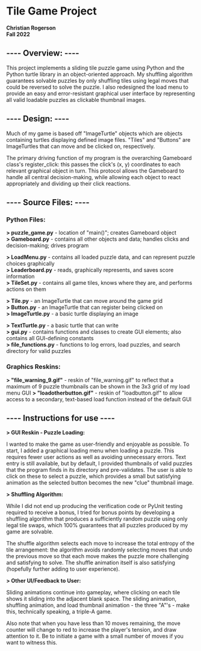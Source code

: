# Tile Game Project

**Christian Rogerson** <br/>
**Fall 2022**

## ---- Overview: ----

This project implements a sliding tile puzzle game using Python and the Python turtle library in an object-oriented approach.  My shuffling algorithm guarantees solvable puzzles by only shuffling tiles using legal moves that could be reversed to solve the puzzle.  I also redesigned the load menu to provide an easy and error-resistant graphical user interface by representing all valid loadable puzzles as clickable thumbnail images.

## ---- Design: ----

Much of my game is based off "ImageTurtle" objects which are objects containing turtles displaying defined image files.  "Tiles" and "Buttons" are ImageTurtles that can move and be clicked on, respectively.

The primary driving function of my program is the overarching Gameboard class's register_click: this passes the click's (x, y) coordinates to each relevant graphical object in turn.  This protocol allows the Gameboard to handle all central decision-making, while allowing each object to react appropriately and dividing up their click reactions.

## ---- Source Files: ----

### Python Files:

**\> puzzle_game.py** - location of "main()"; creates Gameboard object <br/>
**\> Gameboard.py** - contains all other objects and data; handles clicks and decision-making; drives program

**\> LoadMenu.py** - contains all loaded puzzle data, and can represent puzzle choices graphically <br/>
**\> Leaderboard.py** - reads, graphically represents, and saves score information <br/>
**\> TileSet.py** - contains all game tiles, knows where they are, and performs actions on them

**\> Tile.py** - an ImageTurtle that can move around the game grid <br/>
**\> Button.py** - an ImageTurtle that can register being clicked on <br/>
**\> ImageTurtle.py** - a basic turtle displaying an image

**\> TextTurtle.py** - a basic turtle that can write <br/>
**\> gui.py** - contains functions and classes to create GUI elements; also contains all GUI-defining constants <br/>
**\> file_functions.py** - functions to log errors, load puzzles, and search directory for valid puzzles

### Graphics Reskins:

**\> "file_warning_9.gif"** - reskin of "file_warning.gif" to reflect that a maximum of 9 puzzle thumbnails can be shown in the 3x3 grid of my load menu GUI
**\> "loadotherbutton.gif"** - reskin of "loadbutton.gif" to allow access to a secondary, text-based load function instead of the default GUI

## ---- Instructions for use ----

**\> GUI Reskin - Puzzle Loading:**

I wanted to make the game as user-friendly and enjoyable as possible.  To start, I added a graphical loading menu when loading a puzzle.  This requires fewer user actions as well as avoiding unnecessary errors.  Text entry is still available, but by default, I provided thumbnails of valid puzzles that the program finds in its directory and pre-validates.  The user is able to click on these to select a puzzle, which provides a small but satisfying animation as the selected button becomes the new "clue" thumbnail image.

**\> Shuffling Algorithm:**

While I did not end up producing the verification code or PyUnit testing required to receive a bonus, I tried for bonus points by developing a shuffling algorithm that produces a sufficiently random puzzle using only legal tile swaps, which 100% guarantees that all puzzles produced by my game are solvable.

The shuffle algorithm selects each move to increase the total entropy of the tile arrangement: the algorithm avoids randomly selecting moves that undo the previous move so that each move makes the puzzle more challenging and satisfying to solve.  The shuffle animation itself is also satisfying (hopefully further adding to user experience).  

**\> Other UI/Feedback to User:**

Sliding animations continue into gameplay, where clicking on each tile shows it sliding into the adjacent blank space.  The sliding animation, shuffling animation, and load thumbnail animation - the three "A"'s - make this, technically speaking, a triple-A game.

Also note that when you have less than 10 moves remaining, the move counter will change to red to increase the player's tension, and draw attention to it.  Be to initiate a game with a small number of moves if you want to witness this.
